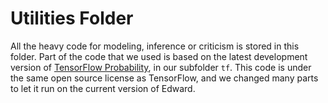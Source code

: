# Utilities Folder

All the heavy code for modeling, inference or criticism is stored in this folder. Part of the code that we used is based on the latest development version of [TensorFlow Probability](https://github.com/tensorflow/probability/tree/master/tensorflow_probability/python), in our subfolder `tf`. This code is under the same open source license as TensorFlow, and we changed many parts to let it run on the current version of Edward.
